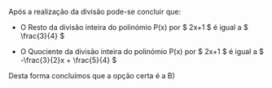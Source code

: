Após a realização da divisão pode-se concluir que: 

- O Resto da divisão inteira do polinómio P(x) por $ 2x+1 $ é igual a $ \frac{3}{4} $

- O Quociente da divisão inteira do polinómio P(x) por $ 2x+1 $ é igual a $ -\frac{3}{2}x + \frac{5}{4}   $

Desta forma concluímos que a opção certa é a B)
